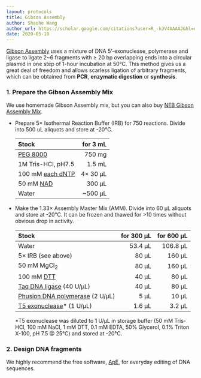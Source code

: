 ```yaml
---
layout: protocols
title: Gibson Assembly
author: Shaohe Wang
author_url: https://scholar.google.com/citations?user=R_-kJV4AAAAJ&hl=en
date: 2020-05-18
---
```


[Gibson Assembly](https://doi.org/10.1038/nmeth.1318) uses a mixture of DNA 5’-exonuclease, polymerase and ligase to ligate 2~6 fragments with ≥ 20 bp overlapping ends into a circular plasmid in one step of 1-hour incubation at 50°C. This method gives us a great deal of freedom and allows scarless ligation of arbitrary fragments, which can be obtained from __PCR__, __enzymatic digestion__ or __synthesis__.

### 1. Prepare the Gibson Assembly Mix

We use homemade Gibson Assembly mix, but you can also buy [NEB Gibson Assembly Mix](https://www.neb.com/products/e2611-gibson-assembly-master-mix#Product%20Information).

- Prepare 5× Isothermal Reaction Buffer (IRB) for 750 reactions. Divide into 500 uL aliquots and store at -20°C.

  | Stock | for 3 mL |
  |:---|---:|
  | [PEG 8000](https://www.sigmaaldrich.com/catalog/product/aldrich/p2139?lang=en&region=US) | 750 mg |
  | 1M Tris-HCl, pH7.5 | 1.5 mL |
  | 100 mM [each dNTP](https://www.neb.com/products/n0446-deoxynucleotide-solutionset#Product%20Information) | 4× 30 µL |
  | 50 mM [NAD](https://www.sigmaaldrich.com/catalog/product/sial/n7004?lang=en&region=US) | 300 µL |
  | Water | ~500 µL |

- Make the 1.33× Assembly Master Mix (AMM). Divide into 60 µL aliquots and store at -20°C. It can be frozen and thawed for >10 times without obvious drop in activity.

  | Stock | for 300 µL | for 600 µL |
  |:---|---:|---:|
  | Water	| 53.4 µL | 106.8 µL |
	| 5× IRB (see above) | 80 µL | 160 µL |
  | 50 mM MgCl<sub>2</sub> | 80 µL | 160 µL |
	| 100 mM [DTT](https://www.sigmaaldrich.com/catalog/product/roche/dttro?lang=en&region=US) | 40 µL | 80 µL |
	| [Taq DNA ligase](https://www.neb.com/products/m0208-taq-dna-ligase#Product%20Information) (40 U/µL) | 40 µL | 80 µL |
  | [Phusion DNA polymerase](https://www.neb.com/products/m0530-phusion-high-fidelity-dna-polymerase#Product%20Information) (2 U/µL) | 5 µL | 10 µL |
  | [T5 exonuclease](https://www.neb.com/products/m0363-t5-exonuclease#Product%20Information)* (1 U/µL) | 1.6 µL | 3.2 µL |

  *T5 exonuclease was diluted to 1 U/µL in storage buffer (50 mM Tris-HCl, 100 mM NaCl, 1 mM DTT, 0.1 mM EDTA, 50% Glycerol, 0.1% Triton X-100, pH 7.5 @ 25°C) and stored at -20°C.

### 2. Design DNA fragments

We highly recommend the free software, [ApE](https://jorgensen.biology.utah.edu/wayned/ape/), for everyday editing of DNA sequences.
